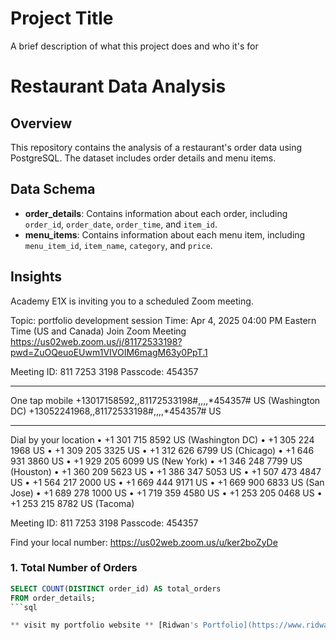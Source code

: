 # Project Title

A brief description of what this project does and who it's for
# Restaurant Data Analysis

## Overview
This repository contains the analysis of a restaurant's order data using PostgreSQL. The dataset includes order details and menu items.

## Data Schema
- **order_details**: Contains information about each order, including `order_id`, `order_date`, `order_time`, and `item_id`.
- **menu_items**: Contains information about each menu item, including `menu_item_id`, `item_name`, `category`, and `price`.

## Insights


Academy E1X is inviting you to a scheduled Zoom meeting.

Topic: portfolio development session 
Time: Apr 4, 2025 04:00 PM Eastern Time (US and Canada)
Join Zoom Meeting
https://us02web.zoom.us/j/81172533198?pwd=ZuOQeuoEUwm1VIVOIM6magM63y0PpT.1

Meeting ID: 811 7253 3198
Passcode: 454357

---

One tap mobile
+13017158592,,81172533198#,,,,*454357# US (Washington DC)
+13052241968,,81172533198#,,,,*454357# US

---

Dial by your location
• +1 301 715 8592 US (Washington DC)
• +1 305 224 1968 US
• +1 309 205 3325 US
• +1 312 626 6799 US (Chicago)
• +1 646 931 3860 US
• +1 929 205 6099 US (New York)
• +1 346 248 7799 US (Houston)
• +1 360 209 5623 US
• +1 386 347 5053 US
• +1 507 473 4847 US
• +1 564 217 2000 US
• +1 669 444 9171 US
• +1 669 900 6833 US (San Jose)
• +1 689 278 1000 US
• +1 719 359 4580 US
• +1 253 205 0468 US
• +1 253 215 8782 US (Tacoma)

Meeting ID: 811 7253 3198
Passcode: 454357

Find your local number: https://us02web.zoom.us/u/ker2boZyDe

### 1. Total Number of Orders
```sql
SELECT COUNT(DISTINCT order_id) AS total_orders
FROM order_details;
```sql

** visit my portfolio website ** [Ridwan's Portfolio](https://www.ridwan-ibrahim.netlify.app)
